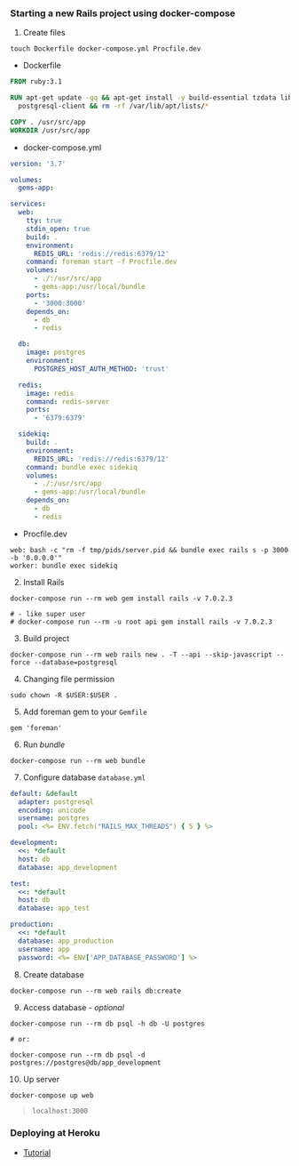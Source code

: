 ### Starting a new Rails project using docker-compose

1. Create files

```
touch Dockerfile docker-compose.yml Procfile.dev
```

* Dockerfile

```dockerfile
FROM ruby:3.1

RUN apt-get update -qq && apt-get install -y build-essential tzdata libpq-dev \
  postgresql-client && rm -rf /var/lib/apt/lists/*

COPY . /usr/src/app
WORKDIR /usr/src/app
```

* docker-compose.yml

```yml
version: '3.7'

volumes:
  gems-app:

services:
  web:
    tty: true
    stdin_open: true
    build: .
    environment:
      REDIS_URL: 'redis://redis:6379/12'
    command: foreman start -f Procfile.dev
    volumes:
      - ./:/usr/src/app
      - gems-app:/usr/local/bundle
    ports:
      - '3000:3000'
    depends_on:
      - db
      - redis

  db:
    image: postgres
    environment:
      POSTGRES_HOST_AUTH_METHOD: 'trust'

  redis:
    image: redis
    command: redis-server
    ports:
      - '6379:6379'

  sidekiq:
    build: .
    environment:
      REDIS_URL: 'redis://redis:6379/12'
    command: bundle exec sidekiq
    volumes:
      - ./:/usr/src/app
      - gems-app:/usr/local/bundle
    depends_on:
      - db
      - redis
```

* Procfile.dev

```
web: bash -c "rm -f tmp/pids/server.pid && bundle exec rails s -p 3000 -b '0.0.0.0'"
worker: bundle exec sidekiq
```

2. Install Rails

```
docker-compose run --rm web gem install rails -v 7.0.2.3

# - like super user
# docker-compose run --rm -u root api gem install rails -v 7.0.2.3
```

3. Build project

```
docker-compose run --rm web rails new . -T --api --skip-javascript --force --database=postgresql
```

4. Changing file permission

```
sudo chown -R $USER:$USER .
```

5. Add foreman gem to your `Gemfile`

```
gem 'foreman'
```

6. Run *bundle*
```
docker-compose run --rm web bundle
```

7. Configure database `database.yml`

```yml
default: &default
  adapter: postgresql
  encoding: unicode
  username: postgres
  pool: <%= ENV.fetch("RAILS_MAX_THREADS") { 5 } %>

development:
  <<: *default
  host: db
  database: app_development

test:
  <<: *default
  host: db
  database: app_test

production:
  <<: *default
  database: app_production
  username: app
  password: <%= ENV['APP_DATABASE_PASSWORD'] %>
```

8. Create database

```
docker-compose run --rm web rails db:create
```

9. Access database - *optional*

```
docker-compose run --rm db psql -h db -U postgres

# or:

docker-compose run --rm db psql -d postgres://postgres@db/app_development
```

10. Up server

```
docker-compose up web
```

> `localhost:3000`

### Deploying at Heroku
- [Tutorial](https://devcenter.heroku.com/articles/getting-started-with-rails6)
